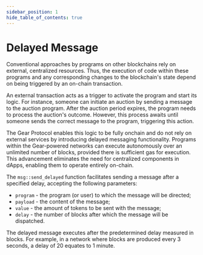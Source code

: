 ```yaml
---
sidebar_position: 1
hide_table_of_contents: true
---
```


# Delayed Message

Conventional approaches by programs on other blockchains rely on external, centralized resources. Thus, the execution of code within these programs and any corresponding changes to the blockchain's state depend on being triggered by an on-chain transaction.

An external transaction acts as a trigger to activate the program and start its logic. For instance, someone can initiate an auction by sending a message to the auction program. After the auction period expires, the program needs to process the auction's outcome. However, this process awaits until someone sends the correct message to the program, triggering this action.

The Gear Protocol enables this logic to be fully onchain and do not rely on external services by introducing delayed messaging functionality. Programs within the Gear-powered networks can execute autonomously over an unlimited number of blocks, provided there is sufficient gas for execution. This advancement eliminates the need for centralized components in dApps, enabling them to operate entirely on-chain.

The `msg::send_delayed` function facilitates sending a message after a specified delay, accepting the following parameters:
- `program` - the program (or user) to which the message will be directed;
- `payload` - the content of the message;
- `value` - the amount of tokens to be sent with the message;
- `delay` - the number of blocks after which the message will be dispatched.

The delayed message executes after the predetermined delay measured in blocks. For example, in a network where blocks are produced every 3 seconds, a delay of 20 equates to 1 minute.
